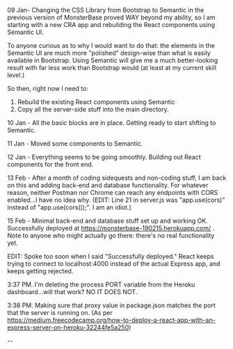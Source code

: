 09 Jan- Changing the CSS Library from Bootstrap to Semantic in the previous version of MonsterBase proved WAY beyond my ability, so I am starting with a new CRA app and rebuilding the React components using Semantic UI.

To anyone curious as to why I would want to do that: the elements in the Semantic UI are much more "polished" design-wise than what is easily available in Bootstrap. Using Semantic will give me a much better-looking result with far less work than Bootstrap would (at least at my current skill level.) 

So then, right now I need to:
1. Rebuild the existing React components using Semantic
2. Copy all the server-side stuff into the main directory.

10 Jan - All the basic blocks are in place.  Getting ready to start shfting to Semantic.

11 Jan - Moved some components to Semantic.

12 Jan - Everything seems to be going smoothly. Building out React components for the front end.

13 Feb - After a month of coding sidequests and non-coding stuff, I am back on this and adding back-end and database functionality. For whatever reason, neither Postman nor Chrome can reach any endpoints with CORS enabled...I have no idea why. (EDIT: Line 21 in server.js was "app.use(cors)" instead of "app.use(cors());". I am an idiot.)

15 Feb - Minimal back-end and database stuff set up and working OK.  Successfully deployed at https://monsterbase-190215.herokuapp.com/ . Note to anyone who might actually go there: there's no real functionality yet.

EDIT: Spoke too soon when I said "Successfully deployed." React keeps trying to connect to localhost:4000 instead of the actual Express app, and keeps getting rejected.  

3:37 PM. I'm deleting the process PORT variable from the Heroku dashboard...will that work? NO IT DOES NOT.

3:38 PM. Making sure that proxy value in package.json matches the port that the server is running on. (As per https://medium.freecodecamp.org/how-to-deploy-a-react-app-with-an-express-server-on-heroku-32244fe5a250)

--
